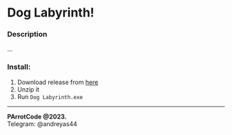 ﻿# Dog Labyrinth!  
### Description
...

### Install:
1. Download release from [here]()
2. Unzip it
3. Run `Dog Labyrinth.exe`
---
**PArrotCode @2023.**  
Telegram: @andreyas44
